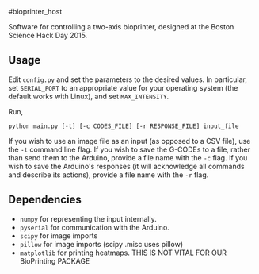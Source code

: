#bioprinter_host

Software for controlling a two-axis bioprinter, designed at the Boston
Science Hack Day 2015.

## Usage ##

Edit `config.py` and set the parameters to the desired values.  In particular,
set `SERIAL_PORT` to an appropriate value for your operating system (the
default works with Linux), and set `MAX_INTENSITY`.

Run,
    
    python main.py [-t] [-c CODES_FILE] [-r RESPONSE_FILE] input_file

If you wish to use an image file as an input (as opposed to a CSV file), use
the `-t` command line flag.  If you wish to save the G-CODEs to a file, rather
than send them to the Arduino, provide a file name with the `-c` flag.  If
you wish to save the Arduino's responses (it will acknowledge all commands and
describe its actions), provide a file name with the `-r` flag.


## Dependencies ##

*   `numpy` for representing the input internally.
*   `pyserial` for communication with the Arduino.
*   `scipy` for image imports
*   `pillow` for image imports (scipy .misc uses pillow)
*   `matplotlib` for printing heatmaps. THIS IS NOT VITAL FOR OUR BioPrinting PACKAGE

